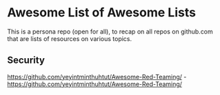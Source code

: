 # Awesome List of Awesome Lists

This is a persona repo (open for all), to recap on all repos on github.com that are lists of resources on various topics.

## Security
https://github.com/yeyintminthuhtut/Awesome-Red-Teaming/ - https://github.com/yeyintminthuhtut/Awesome-Red-Teaming/
